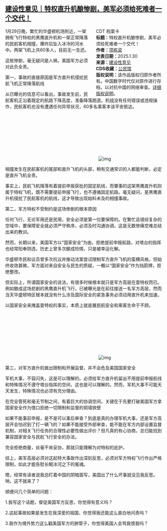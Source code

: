 <!--1738284989000-->
[建设性意见｜特权直升机酿惨剧，美军必须给死难者一个交代！](https://chinadigitaltimes.net/chinese/715488.html)
------

<div style="width:42%;float:right;padding-left:20px;"><div class="su-spoiler su-spoiler-style-fancy su-spoiler-icon-chevron-circle" data-scroll-offset="0" data-anchor-in-url="no"><div class="su-spoiler-title" tabindex="0" role="button"><span class="su-spoiler-icon"></span>CDT 档案卡</div><div class="su-spoiler-content su-u-clearfix su-u-trim"><strong>标题：</strong>特权直升机酿惨剧，美军必须给死难者一个交代！<br><strong>作者：</strong><a href="https://chinadigitaltimes.net/space/项栋梁" target="_blank">项栋梁</a><br><strong>发表日期：</strong>2025.1.30<br><strong>来源：</strong><a href="https://archive.ph/kqpeV" target="_blank">建设性意见</a><br><strong>CDS收藏：</strong><a href="https://chinadigitaltimes.net/space/%E5%85%AC%E6%B0%91%E9%A6%86" target="_blank" rel="noopener">公民馆</a><br><strong>版权说明：</strong>该作品版权归原作者所有。中国数字时代仅对原作进行存档，以对抗中国的网络审查。<a href="https://chinadigitaltimes.net/chinese/copyright">详细版权说明</a>。</div></div></div><p>1月29日晚，繁忙的华盛顿机场附近，一架拥有飞行特权的黑鹰直升机和一架正常降落的民航客机相撞，爆炸后坠入冰冷的河水中。两架飞机上共60多人，目前无一生还。</p><p>这桩惨剧，毫无疑问是人祸，美国军方必须对此负全责。</p><p>第一，事故的直接原因是军方直升机侵扰民航飞机正常降落航线</p><p>从已曝光的信息可以看出，事故发生前，民航客机正沿着既定的航路下降高度，准备降落跑道。机组没有任何错误或违规操作，民航客机也没有遭遇任何异常状况，60多名乘客本该平安抵达。</p><p><img decoding="async" src="data:image/svg+xml,%3Csvg%20xmlns='http://www.w3.org/2000/svg'%20viewBox='0%200%200%200'%3E%3C/svg%3E" alt="img" data-lazy-src="https://chinadigitaltimes.net/chinese/files/2025/01/post-715488-679c1e5c0ba38."><noscript><img decoding="async" src="https://chinadigitaltimes.net/chinese/files/2025/01/post-715488-679c1e5c0ba38." alt="img"></noscript></p><p>相撞发生在民航客机的尾部和直升飞机的头部，稍有交通常识的人都能判断，必定是直升飞机全责。</p><p>事实上，民航飞机降落有着提前申报获批的固定航线，而肇事的这架黑鹰直升机则属于特权飞机，既不需要提前申报飞行，也不遵循固定航路。毫无疑问，是黑鹰直升机侵扰了民航客机的航线，这才导致出现始料未及的相撞事故。</p><p>第二，军方特权不受制约是这场惨剧的根本原因</p><p>任何飞行，无论军用还是民用，安全必须是第一位要保障的。在繁忙且错综复杂的空域中，要保障安全就必须严守秩序，必须及时沟通协调，这是无数惨痛空难总结出来的教训。</p><p>然而，长期以来，美国军方以“国家安全”为由，拒绝提前申报航路，对塔台的指挥也经常阳奉阴违，历史上曾多次酿成险情，只是被幸运化解。</p><p>华盛顿市民和议员曾多次抗议并推动法案尝试限制军方直升飞机的蛮横风格，但始终收效甚微，军方面对来自安全与民生的质疑，一概以“国家安全”作为挡箭牌，拒绝整改。</p><p>但实际上，所谓国家安全的说法，有很多时候根本就只是军方高层在耍特权而已。例如酿成这场悲剧的黑鹰直升机飞行，已被曝光是在前往接送一名军方高层，然而当天华盛顿特区根本就没有什么涉及国际安全的紧急事务必须动用直升机来加速。</p><p>以国家安全来掩盖耍特权的事实，本质上就是置民航安全和乘客生命于不顾。</p><p><img decoding="async" src="data:image/svg+xml,%3Csvg%20xmlns='http://www.w3.org/2000/svg'%20viewBox='0%200%200%200'%3E%3C/svg%3E" alt="img" data-lazy-src="https://chinadigitaltimes.net/chinese/files/2025/01/post-715488-679c1e5c27d06."><noscript><img decoding="async" src="https://chinadigitaltimes.net/chinese/files/2025/01/post-715488-679c1e5c27d06." alt="img"></noscript></p><p>第三，对军方直升机做出限制和开展监督，并不会危及美国国家安全</p><p>军机大事，不容闪失，这是可以理解的。必须给军方直升机留出不用提前申报航线和特殊情况不遵守塔台指挥的空间，这也是可以理解的。然而，军机大事不可能天天发生，特殊情况也必须有充分理由。</p><p>在完全管死和毫无节制之间，有着巨大的协调空间，关键在于先要打破美国军方拿国家安全作为借口拒绝一切限制和监督的铜墙铁壁</p><p>如果不能事前申报，是不是可以事后审查？到底是真的办理军机大事，还是军方高层开会怕迟到了打一辆飞的？如果不能接受外部审查，能不能在军方内部设置监督机制，对相关飞行任务的合理性必要性做出评价？但凡真的有心协商，总归能找到兼容国家安全与民航飞行安全的办法。</p><p>完全拒绝商量，丝毫不肯妥协，那就只能理解为对特权的庇护。</p><p>综上，美军高层必须对这起特大事故作出深刻反思，必须对军方特权飞行作出严格限制，如此才能告慰长眠冰河之下的冤魂。</p><p>嗯，经常有读者说我总盯着中国的阴暗面写，美国出了什么坏事就没见我反思。呐，这不就来了？</p><p>顺便问几个简单的问题：</p><p>1.我写这个话题，督促美国军方反思，你觉得有意义吗？</p><p>2.这起事故如果是发生在我深爱的祖国，你觉得我还能这么直白地问责吗？</p><p>3.我作为境外势力这么戳美国军方的肺管子，你觉得美国人会骂我恨我吗？</p><div class="addtoany_share_save_container addtoany_content addtoany_content_bottom"><div class="a2a_kit a2a_kit_size_32 addtoany_list" data-a2a-url="https://chinadigitaltimes.net/chinese/715488.html" data-a2a-title="建设性意见｜特权直升机酿惨剧，美军必须给死难者一个交代！"><a class="a2a_button_facebook" href="https://www.addtoany.com/add_to/facebook?linkurl=https%3A%2F%2Fchinadigitaltimes.net%2Fchinese%2F715488.html&amp;linkname=%E5%BB%BA%E8%AE%BE%E6%80%A7%E6%84%8F%E8%A7%81%EF%BD%9C%E7%89%B9%E6%9D%83%E7%9B%B4%E5%8D%87%E6%9C%BA%E9%85%BF%E6%83%A8%E5%89%A7%EF%BC%8C%E7%BE%8E%E5%86%9B%E5%BF%85%E9%A1%BB%E7%BB%99%E6%AD%BB%E9%9A%BE%E8%80%85%E4%B8%80%E4%B8%AA%E4%BA%A4%E4%BB%A3%EF%BC%81" title="Facebook" rel="nofollow noopener" target="_blank"></a><a class="a2a_button_twitter" href="https://www.addtoany.com/add_to/twitter?linkurl=https%3A%2F%2Fchinadigitaltimes.net%2Fchinese%2F715488.html&amp;linkname=%E5%BB%BA%E8%AE%BE%E6%80%A7%E6%84%8F%E8%A7%81%EF%BD%9C%E7%89%B9%E6%9D%83%E7%9B%B4%E5%8D%87%E6%9C%BA%E9%85%BF%E6%83%A8%E5%89%A7%EF%BC%8C%E7%BE%8E%E5%86%9B%E5%BF%85%E9%A1%BB%E7%BB%99%E6%AD%BB%E9%9A%BE%E8%80%85%E4%B8%80%E4%B8%AA%E4%BA%A4%E4%BB%A3%EF%BC%81" title="Twitter" rel="nofollow noopener" target="_blank"></a><a class="a2a_button_telegram" href="https://www.addtoany.com/add_to/telegram?linkurl=https%3A%2F%2Fchinadigitaltimes.net%2Fchinese%2F715488.html&amp;linkname=%E5%BB%BA%E8%AE%BE%E6%80%A7%E6%84%8F%E8%A7%81%EF%BD%9C%E7%89%B9%E6%9D%83%E7%9B%B4%E5%8D%87%E6%9C%BA%E9%85%BF%E6%83%A8%E5%89%A7%EF%BC%8C%E7%BE%8E%E5%86%9B%E5%BF%85%E9%A1%BB%E7%BB%99%E6%AD%BB%E9%9A%BE%E8%80%85%E4%B8%80%E4%B8%AA%E4%BA%A4%E4%BB%A3%EF%BC%81" title="Telegram" rel="nofollow noopener" target="_blank"></a><a class="a2a_button_reddit" href="https://www.addtoany.com/add_to/reddit?linkurl=https%3A%2F%2Fchinadigitaltimes.net%2Fchinese%2F715488.html&amp;linkname=%E5%BB%BA%E8%AE%BE%E6%80%A7%E6%84%8F%E8%A7%81%EF%BD%9C%E7%89%B9%E6%9D%83%E7%9B%B4%E5%8D%87%E6%9C%BA%E9%85%BF%E6%83%A8%E5%89%A7%EF%BC%8C%E7%BE%8E%E5%86%9B%E5%BF%85%E9%A1%BB%E7%BB%99%E6%AD%BB%E9%9A%BE%E8%80%85%E4%B8%80%E4%B8%AA%E4%BA%A4%E4%BB%A3%EF%BC%81" title="Reddit" rel="nofollow noopener" target="_blank"></a><a class="a2a_button_whatsapp" href="https://www.addtoany.com/add_to/whatsapp?linkurl=https%3A%2F%2Fchinadigitaltimes.net%2Fchinese%2F715488.html&amp;linkname=%E5%BB%BA%E8%AE%BE%E6%80%A7%E6%84%8F%E8%A7%81%EF%BD%9C%E7%89%B9%E6%9D%83%E7%9B%B4%E5%8D%87%E6%9C%BA%E9%85%BF%E6%83%A8%E5%89%A7%EF%BC%8C%E7%BE%8E%E5%86%9B%E5%BF%85%E9%A1%BB%E7%BB%99%E6%AD%BB%E9%9A%BE%E8%80%85%E4%B8%80%E4%B8%AA%E4%BA%A4%E4%BB%A3%EF%BC%81" title="WhatsApp" rel="nofollow noopener" target="_blank"></a><a class="a2a_button_email" href="https://www.addtoany.com/add_to/email?linkurl=https%3A%2F%2Fchinadigitaltimes.net%2Fchinese%2F715488.html&amp;linkname=%E5%BB%BA%E8%AE%BE%E6%80%A7%E6%84%8F%E8%A7%81%EF%BD%9C%E7%89%B9%E6%9D%83%E7%9B%B4%E5%8D%87%E6%9C%BA%E9%85%BF%E6%83%A8%E5%89%A7%EF%BC%8C%E7%BE%8E%E5%86%9B%E5%BF%85%E9%A1%BB%E7%BB%99%E6%AD%BB%E9%9A%BE%E8%80%85%E4%B8%80%E4%B8%AA%E4%BA%A4%E4%BB%A3%EF%BC%81" title="Email" rel="nofollow noopener" target="_blank"></a><a class="a2a_button_copy_link" href="https://www.addtoany.com/add_to/copy_link?linkurl=https%3A%2F%2Fchinadigitaltimes.net%2Fchinese%2F715488.html&amp;linkname=%E5%BB%BA%E8%AE%BE%E6%80%A7%E6%84%8F%E8%A7%81%EF%BD%9C%E7%89%B9%E6%9D%83%E7%9B%B4%E5%8D%87%E6%9C%BA%E9%85%BF%E6%83%A8%E5%89%A7%EF%BC%8C%E7%BE%8E%E5%86%9B%E5%BF%85%E9%A1%BB%E7%BB%99%E6%AD%BB%E9%9A%BE%E8%80%85%E4%B8%80%E4%B8%AA%E4%BA%A4%E4%BB%A3%EF%BC%81" title="Copy Link" rel="nofollow noopener" target="_blank"></a><a class="a2a_dd addtoany_share_save addtoany_share" href="https://www.addtoany.com/share"></a></div></div>
